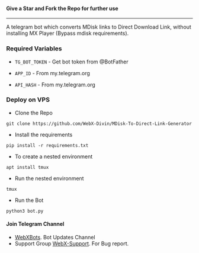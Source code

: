 #### Give a Star and Fork the Repo for further use

---
A telegram bot which converts MDisk links to Direct Download Link, without installing MX Player (Bypass mdisk requirements).

### Required Variables

* `TG_BOT_TOKEN`  - Get bot token from @BotFather

* `APP_ID`     - From my.telegram.org 

* `API_HASH`    - From my.telegram.org

### Deploy on VPS

 * Clone the Repo
 ```
 git clone https://github.com/WebX-Divin/MDisk-To-Direct-Link-Generator
 ```
  * Install the requirements
  ```
  pip install -r requirements.txt
  ```
   * To create a nested environment
   ```
   apt install tmux
   ```
   * Run the nested environment
   ```
   tmux
   ```
   * Run the Bot
   ```
   python3 bot.py
   ```

   #### Join Telegram Channel 
 - [WebXBots](https://t.me/WebXBots). Bot Updates Channel
 - Support Group [WebX-Support](https://t.me/Web_X_Support). For Bug report.
